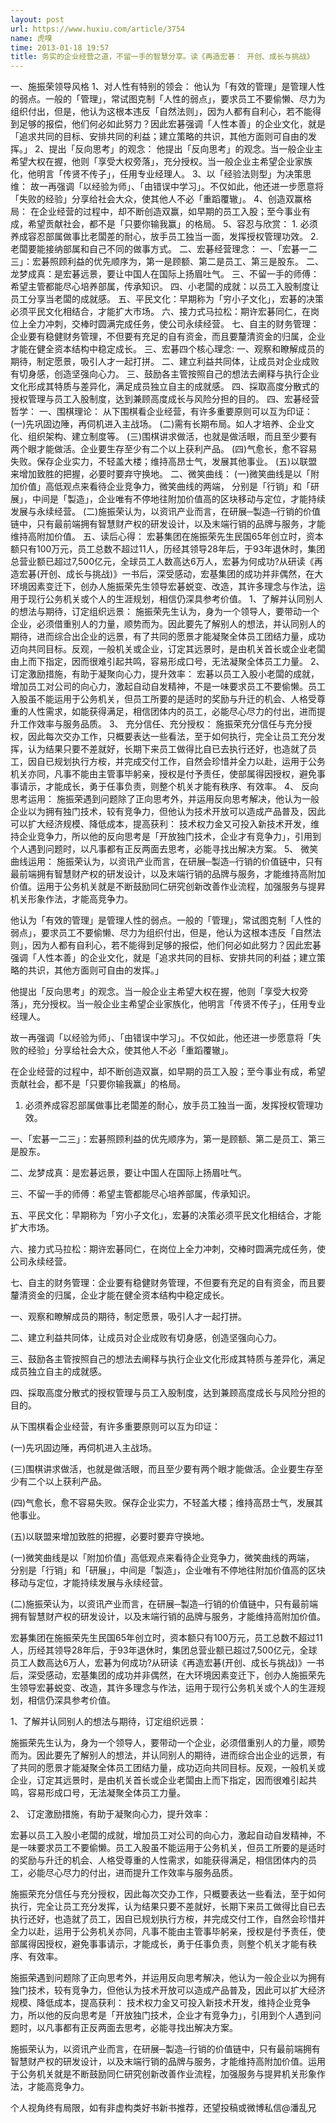 ```yaml
---
layout: post
url: https://www.huxiu.com/article/3754
name: 虎嗅
time: 2013-01-18 19:57
title: 务实的企业经营之道，不留一手的智慧分享。读《再造宏碁： 开创、成长与挑战》
---
```

一、施振荣领导风格 1、对人性有特别的领会： 他认为「有效的管理」是管理人性的弱点。一般的「管理」，常试图克制「人性的弱点」，要求员工不要偷懒、尽力为组织付出，但是，他认为这根本违反「自然法则」，因为人都有自利心，若不能得到足够的报偿，他们何必如此努力？因此宏碁强调「人性本善」的企业文化，就是「追求共同的目标、安排共同的利益；建立策略的共识，其他方面则可自由的发挥。」 2、提出「反向思考」的观念： 他提出「反向思考」的观念。当一般企业主希望大权在握，他则「享受大权旁落」，充分授权。当一般企业主希望企业家族化，他明言「传贤不传子」，任用专业经理人。 3、以「经验法则型」为决策思维： 故一再强调「以经验为师」、「由错误中学习」。不仅如此，他还进一步愿意将「失败的经验」分享给社会大众，使其他人不必「重蹈覆辙」。 4、创造双赢格局： 在企业经营的过程中，却不断创造双赢，如早期的员工入股；至今事业有成，希望贡献社会，都不是「只要你输我赢」的格局。 5、容忍与欣赏： 1. 必须养成容忍部属做事比老闆差的耐心，放手员工独当一面，发挥授权管理功效。 2. 老闆要能接纳部属和自己不同的做事方式。 二、宏碁经营理念： 一、「宏碁一二三」：宏碁照顾利益的优先顺序为，第一是顾额、第二是员工、第三是股东。 二、龙梦成真：是宏碁远景，要让中国人在国际上扬眉吐气。 三、不留一手的师傅：希望主管都能尽心培养部属，传承知识。 四、小老闆的成就：以员工入股制度让员工分享当老闆的成就感。 五、平民文化：早期称为「穷小子文化」，宏碁的决策必须平民文化相结合，才能扩大市场。 六、接力式马拉松：期许宏碁同仁，在岗位上全力冲刺，交棒时圆满完成任务，使公司永续经营。 七、自主的财务管理：企业要有稳健财务管理，不但要有充足的自有资金，而且要釐清资金的归属，企业才能在健全资本结构中稳定成长。 三、宏碁四个核心理念: 一、观察和瞭解成员的期待，制定愿景，吸引人才一起打拼。 二、建立利益共同体，让成员对企业成败有切身感，创造坚强向心力。 三、鼓励各主管按照自己的想法去阐释与执行企业文化形成其特质与差异化，满足成员独立自主的成就感。 四、採取高度分散式的授权管理与员工入股制度，达到兼顾高度成长与风险分担的目的。 四、宏碁经营哲学： 一、围棋理论： 从下围棋看企业经营，有许多重要原则可以互为印证： (一)先巩固边陲，再伺机进入主战场。 (二)需有长期布局。如人才培养、企业文化、组织架构、建立制度等。 (三)围棋讲求做活，也就是做活眼，而且至少要有两个眼才能做活。企业要生存至少有二个以上获利产品。 (四)气愈长，愈不容易失败。保存企业实力，不轻盖大楼；维持高昂士气，发展其他事业。 (五)以联盟来增加致胜的把握，必要时要弃守换地。 二、微笑曲线： (一)微笑曲线是以「附加价值」高低观点来看待企业竞争力，微笑曲线的两端， 分别是「行销」和「研展」，中间是「製造」，企业唯有不停地往附加价值高的区块移动与定位，才能持续发展与永续经营。 (二)施振荣认为，以资讯产业而言，在研展─製造─行销的价值链中，只有最前端拥有智慧财产权的研发设计，以及末端行销的品牌与服务，才能维持高附加价值。 五、读后心得： 宏碁集团在施振荣先生民国65年创立时，资本额只有100万元，员工总数不超过11人，历经其领导28年后，于93年退休时，集团总营业额已超过7,500亿元，全球员工人数高达6万人，宏碁为何成功?从研读《再造宏碁(开创、成长与挑战)》一书后，深受感动，宏基集团的成功并非偶然，在大环境因素变迁下，创办人施振荣先生领导宏碁蜕变、改造，其许多理念与作法，运用于现行公务机关或个人的生涯规划，相信仍深具参考价值。 1、了解并认同别人的想法与期待，订定组织远景： 施振荣先生认为，身为一个领导人，要带动一个企业，必须借重别人的力量，顺势而为。因此要先了解别人的想法，并认同别人的期待，进而综合出企业的远景，有了共同的愿景才能凝聚全体员工团结力量，成功迈向共同目标。反观，一般机关或企业，订定其远景时，是由机关首长或企业老闆由上而下指定，因而很难引起共鸣，容易形成口号，无法凝聚全体员工力量。 2、 订定激励措施，有助于凝聚向心力，提升效率： 宏碁以员工入股小老闆的成就，增加员工对公司的向心力，激起自动自发精神，不是一味要求员工不要偷懒。员工入股虽不能运用于公务机关，但员工所要的是适时的奖励与升迁的机会、人格受尊重的人性需求，如能获得满足，相信团体内的员工，必能尽心尽力的付出，进而提升工作效率与服务品质。 3、 充分信任、充分授权： 施振荣充分信任与充分授权，因此每次交办工作，只概要表达一些看法，至于如何执行，完全让员工充分发挥，认为结果只要不差就好，长期下来员工做得比自已去执行还好，也造就了员工，因自已规划执行方桉，并完成交付工作，自然会珍惜并全力以赴，运用于公务机关亦同，凡事不能由主管事毕躬亲，授权是付予责任，使部属得因授权，避免事事请示，才能成长，勇于任事负责，则整个机关才能有秩序、有效率。 4、 反向思考运用： 施振荣遇到问题除了正向思考外，并运用反向思考解决，他认为一般企业以为拥有独门技术，较有竞争力，但他认为技术开放可以造成产品普及，因此可以扩大经济规模、降低成本，提高获利： 技术权力金又可投入新技术开发，维持企业竞争力，所以他的反向思考是「开放独门技术，企业才有竞争力」，引用到个人遇到问题时，以凡事都有正反两面去思考，必能寻找出解决方案。 5、 微笑曲线运用： 施振荣认为，以资讯产业而言，在研展─製造─行销的价值链中，只有最前端拥有智慧财产权的研发设计，以及末端行销的品牌与服务，才能维持高附加价值。运用于公务机关就是不断鼓励同仁研究创新改善作业流程，加强服务与提昇机关形象作法，才能高竞争力。

他认为「有效的管理」是管理人性的弱点。一般的「管理」，常试图克制「人性的弱点」，要求员工不要偷懒、尽力为组织付出，但是，他认为这根本违反「自然法则」，因为人都有自利心，若不能得到足够的报偿，他们何必如此努力？因此宏碁强调「人性本善」的企业文化，就是「追求共同的目标、安排共同的利益；建立策略的共识，其他方面则可自由的发挥。」

他提出「反向思考」的观念。当一般企业主希望大权在握，他则「享受大权旁落」，充分授权。当一般企业主希望企业家族化，他明言「传贤不传子」，任用专业经理人。

故一再强调「以经验为师」、「由错误中学习」。不仅如此，他还进一步愿意将「失败的经验」分享给社会大众，使其他人不必「重蹈覆辙」。

在企业经营的过程中，却不断创造双赢，如早期的员工入股；至今事业有成，希望贡献社会，都不是「只要你输我赢」的格局。

1. 必须养成容忍部属做事比老闆差的耐心，放手员工独当一面，发挥授权管理功效。

一、「宏碁一二三」：宏碁照顾利益的优先顺序为，第一是顾额、第二是员工、第三是股东。

二、龙梦成真：是宏碁远景，要让中国人在国际上扬眉吐气。

三、不留一手的师傅：希望主管都能尽心培养部属，传承知识。

五、平民文化：早期称为「穷小子文化」，宏碁的决策必须平民文化相结合，才能扩大市场。

六、接力式马拉松：期许宏碁同仁，在岗位上全力冲刺，交棒时圆满完成任务，使公司永续经营。

七、自主的财务管理：企业要有稳健财务管理，不但要有充足的自有资金，而且要釐清资金的归属，企业才能在健全资本结构中稳定成长。

一、观察和瞭解成员的期待，制定愿景，吸引人才一起打拼。

二、建立利益共同体，让成员对企业成败有切身感，创造坚强向心力。

三、鼓励各主管按照自己的想法去阐释与执行企业文化形成其特质与差异化，满足成员独立自主的成就感。

四、採取高度分散式的授权管理与员工入股制度，达到兼顾高度成长与风险分担的目的。

从下围棋看企业经营，有许多重要原则可以互为印证：

(一)先巩固边陲，再伺机进入主战场。

(三)围棋讲求做活，也就是做活眼，而且至少要有两个眼才能做活。企业要生存至少有二个以上获利产品。

(四)气愈长，愈不容易失败。保存企业实力，不轻盖大楼；维持高昂士气，发展其他事业。

(五)以联盟来增加致胜的把握，必要时要弃守换地。

(一)微笑曲线是以「附加价值」高低观点来看待企业竞争力，微笑曲线的两端， 分别是「行销」和「研展」，中间是「製造」，企业唯有不停地往附加价值高的区块移动与定位，才能持续发展与永续经营。

(二)施振荣认为，以资讯产业而言，在研展─製造─行销的价值链中，只有最前端拥有智慧财产权的研发设计，以及末端行销的品牌与服务，才能维持高附加价值。

宏碁集团在施振荣先生民国65年创立时，资本额只有100万元，员工总数不超过11人，历经其领导28年后，于93年退休时，集团总营业额已超过7,500亿元，全球员工人数高达6万人，宏碁为何成功?从研读《再造宏碁(开创、成长与挑战)》一书后，深受感动，宏基集团的成功并非偶然，在大环境因素变迁下，创办人施振荣先生领导宏碁蜕变、改造，其许多理念与作法，运用于现行公务机关或个人的生涯规划，相信仍深具参考价值。

1、了解并认同别人的想法与期待，订定组织远景：

施振荣先生认为，身为一个领导人，要带动一个企业，必须借重别人的力量，顺势而为。因此要先了解别人的想法，并认同别人的期待，进而综合出企业的远景，有了共同的愿景才能凝聚全体员工团结力量，成功迈向共同目标。反观，一般机关或企业，订定其远景时，是由机关首长或企业老闆由上而下指定，因而很难引起共鸣，容易形成口号，无法凝聚全体员工力量。

2、 订定激励措施，有助于凝聚向心力，提升效率：

宏碁以员工入股小老闆的成就，增加员工对公司的向心力，激起自动自发精神，不是一味要求员工不要偷懒。员工入股虽不能运用于公务机关，但员工所要的是适时的奖励与升迁的机会、人格受尊重的人性需求，如能获得满足，相信团体内的员工，必能尽心尽力的付出，进而提升工作效率与服务品质。

施振荣充分信任与充分授权，因此每次交办工作，只概要表达一些看法，至于如何执行，完全让员工充分发挥，认为结果只要不差就好，长期下来员工做得比自已去执行还好，也造就了员工，因自已规划执行方桉，并完成交付工作，自然会珍惜并全力以赴，运用于公务机关亦同，凡事不能由主管事毕躬亲，授权是付予责任，使部属得因授权，避免事事请示，才能成长，勇于任事负责，则整个机关才能有秩序、有效率。

施振荣遇到问题除了正向思考外，并运用反向思考解决，他认为一般企业以为拥有独门技术，较有竞争力，但他认为技术开放可以造成产品普及，因此可以扩大经济规模、降低成本，提高获利： 技术权力金又可投入新技术开发，维持企业竞争力，所以他的反向思考是「开放独门技术，企业才有竞争力」，引用到个人遇到问题时，以凡事都有正反两面去思考，必能寻找出解决方案。

施振荣认为，以资讯产业而言，在研展─製造─行销的价值链中，只有最前端拥有智慧财产权的研发设计，以及末端行销的品牌与服务，才能维持高附加价值。运用于公务机关就是不断鼓励同仁研究创新改善作业流程，加强服务与提昇机关形象作法，才能高竞争力。

个人视角终有局限，如有非虚构类好书新书推荐，还望投稿或微博私信@潘乱兄

